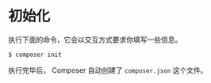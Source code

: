 # 初始化

执行下面的命令，它会以交互方式要求你填写一些信息。

```shell
$ composer init
```

执行完毕后， Composer 自动创建了 `composer.json` 这个文件。

